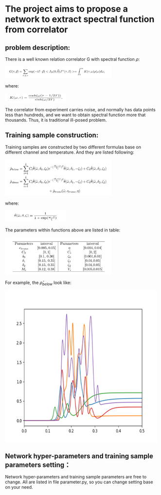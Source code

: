 # The project aims to propose a network to extract spectral function from correlator

## problem description:

There is a well known relation correlator G with spectral function $\rho$:

<img src="https://github.com/Chern2/Network-approach-to-extract-spectral-function-from-correlator-/blob/master/image/correlator_spectral.png" width = "350" height = "40"/>

where:

<img src="https://github.com/Chern2/Network-approach-to-extract-spectral-function-from-correlator-/blob/master/image/kernel_function.png" width = "200" height = "30"/>

The correlator from experiment carries noise, and normally has data points less than hundreds, and we want to obtain spectral function more that thousands. Thus, it is traditional ill-posed problem.

## Training sample construction:

 Training samples are constructed by two different formulas base on different channel and temperature. And they are listed following:

<img src="https://github.com/Chern2/Network-approach-to-extract-spectral-function-from-correlator-/blob/master/image/training_function.png" width = "350" height = "120"/>

 where:

<img src="https://github.com/Chern2/Network-approach-to-extract-spectral-function-from-correlator-/blob/master/image/zheta_function.png" width = "200" height = "40"/>

  The parameters within functions above are listed in table:

<img src="https://github.com/Chern2/Network-approach-to-extract-spectral-function-from-correlator-/blob/master/image/sample_parameters.png" width = "350" height = "125" div align=center/>

For example, the $\hat{\rho}_{below}$ look like:

<img src="https://github.com/Chern2/Network-approach-to-extract-spectral-function-from-correlator-/blob/master/image/training_sample.png" width = "500" height = "500" div align=center/>

## Network hyper-parameters and training sample  parameters setting：

Network hyper-parameters and training sample  parameters are free to change. All are listed in file parameter.py, so you can change setting base on your need.   
